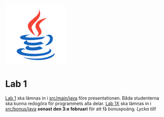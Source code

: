 ![Java ><](./java.gif)

# Lab 1

[Lab 1](https://canvas.kth.se/courses/36975/assignments/229562/) ska lämnas in i [src/main/java](./src/main/java/) före presentationen. Båda studenterna ska kunna redogöra för programmets alla delar. [Lab 1X](https://canvas.kth.se/courses/36975/assignments/229562/) ska lämnas in i [src/bonus/java](./src/bonus/java/) **senast den 3:e februari** för att få bonuspoäng. _Lycka till!_
